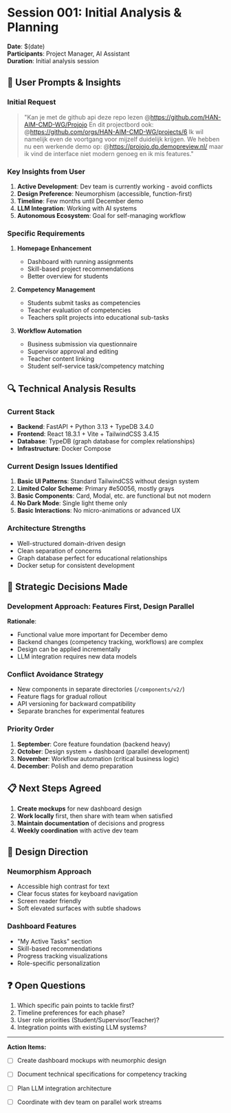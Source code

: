 # Session 001: Initial Analysis & Planning

**Date**: $(date)  
**Participants**: Project Manager, AI Assistant  
**Duration**: Initial analysis session  

## 📝 User Prompts & Insights

### Initial Request
> "Kan je met de github api deze repo lezen @https://github.com/HAN-AIM-CMD-WG/Projojo En dit projectbord ook: @https://github.com/orgs/HAN-AIM-CMD-WG/projects/6 Ik wil namelijk even de voortgang voor mijzelf duidelijk krijgen. We hebben nu een werkende demo op: @https://projojo.dp.demopreview.nl/ maar ik vind de interface niet modern genoeg en ik mis features."

### Key Insights from User
1. **Active Development**: Dev team is currently working - avoid conflicts
2. **Design Preference**: Neumorphism (accessible, function-first)  
3. **Timeline**: Few months until December demo
4. **LLM Integration**: Working with AI systems
5. **Autonomous Ecosystem**: Goal for self-managing workflow

### Specific Requirements
1. **Homepage Enhancement**
   - Dashboard with running assignments
   - Skill-based project recommendations
   - Better overview for students

2. **Competency Management**
   - Students submit tasks as competencies
   - Teacher evaluation of competencies
   - Teachers split projects into educational sub-tasks

3. **Workflow Automation**
   - Business submission via questionnaire
   - Supervisor approval and editing
   - Teacher content linking
   - Student self-service task/competency matching

## 🔍 Technical Analysis Results

### Current Stack
- **Backend**: FastAPI + Python 3.13 + TypeDB 3.4.0
- **Frontend**: React 18.3.1 + Vite + TailwindCSS 3.4.15
- **Database**: TypeDB (graph database for complex relationships)
- **Infrastructure**: Docker Compose

### Current Design Issues Identified
1. **Basic UI Patterns**: Standard TailwindCSS without design system
2. **Limited Color Scheme**: Primary #e50056, mostly grays
3. **Basic Components**: Card, Modal, etc. are functional but not modern
4. **No Dark Mode**: Single light theme only
5. **Basic Interactions**: No micro-animations or advanced UX

### Architecture Strengths
- Well-structured domain-driven design
- Clean separation of concerns
- Graph database perfect for educational relationships
- Docker setup for consistent development

## 🎯 Strategic Decisions Made

### Development Approach: Features First, Design Parallel
**Rationale**: 
- Functional value more important for December demo
- Backend changes (competency tracking, workflows) are complex
- Design can be applied incrementally
- LLM integration requires new data models

### Conflict Avoidance Strategy
- New components in separate directories (`/components/v2/`)
- Feature flags for gradual rollout
- API versioning for backward compatibility
- Separate branches for experimental features

### Priority Order
1. **September**: Core feature foundation (backend heavy)
2. **October**: Design system + dashboard (parallel development)
3. **November**: Workflow automation (critical business logic)
4. **December**: Polish and demo preparation

## 📋 Next Steps Agreed

1. **Create mockups** for new dashboard design
2. **Work locally** first, then share with team when satisfied
3. **Maintain documentation** of decisions and progress
4. **Weekly coordination** with active dev team

## 🎨 Design Direction

### Neumorphism Approach
- Accessible high contrast for text
- Clear focus states for keyboard navigation
- Screen reader friendly
- Soft elevated surfaces with subtle shadows

### Dashboard Features
- "My Active Tasks" section
- Skill-based recommendations
- Progress tracking visualizations
- Role-specific personalization

## ❓ Open Questions

1. Which specific pain points to tackle first?
2. Timeline preferences for each phase?
3. User role priorities (Student/Supervisor/Teacher)?
4. Integration points with existing LLM systems?

---

**Action Items:**
- [ ] Create dashboard mockups with neumorphic design
- [ ] Document technical specifications for competency tracking
- [ ] Plan LLM integration architecture
- [ ] Coordinate with dev team on parallel work streams



